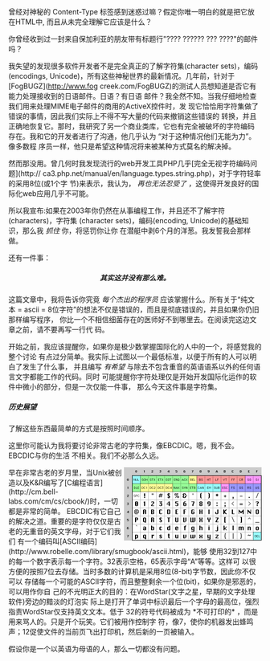 曾经对神秘的 Content-Type 标签感到迷惑过嘛？假定你唯一明白的就是把它放在HTML中,
而且从未完全理解它应该是什么？  

你曾经收到过一封来自保加利亚的朋友带有标题行"???? ?????? ??? ????"的邮件吗？   

我失望的发现很多软件开发者不是完全真正的了解字符集(character sets)，编码(encodings, Unicode)，所有这些神秘世界的最新情况。几年前，针对于[FogBUGZ](http://www.fog
creek.com/FogBUGZ)的测试人员想知道是否它有能力处理接收到的日语邮件。日语？有日语
邮件？我全然不知。当我仔细地检查我们用来处理MIME电子邮件的商用的ActiveX控件时，发
现它恰恰用字符集做了错误的事情，因此我们实际上不得不写大量的代码来撤销这些错误的
转换，并且正确地恢复它。那时，我研究了另一个商业类库，它也有完全被破坏的字符编码
存在。我和它的开发者进行了沟通，他几乎认为 “对于这种情况他们无能为力”。像多数程
序员一样，他只是希望这种情况将来被某种方式莫名的解决掉。  

然而那没用。曾几何时我发现流行的web开发工具PHP几乎[完全无视字符编码问题](http://
ca3.php.net/manual/en/language.types.string.php)，对于字符轻率的采用8位(或1个字
节)来表示，我认为， *再也无法忍受了* ，这使得开发良好的国际化web应用几乎不可能。  

所以我宣布:如果在2003年你仍然在从事编程工作，并且还不了解字符(characters)，字符集
(character sets)，编码(encoding, Unicode)的基础知识，那么我 *抓住* 你，将惩罚你让你
在潜艇中剥6个月的洋葱。我发誓我会那样做。  

还有一件事：  

<h5 align="center"> 其实这并没有那么难。 </h5>

这篇文章中，我将告诉你究竟 *每个杰出的程序员* 应该掌握什么。所有关于“纯文本 = ascii = 8位字符”的想法不仅是错误的，而且是彻底错误的，并且如果你仍旧那样编写程序，
你比一个不相信细菌存在的医师好不到哪里去。在阅读完这边文章之前，请不要再写一行代
码。  

开始之前，我应该提醒你，如果你是极少数掌握国际化的人中的一个，将感觉我的整个讨论
有点过分简单。我实际上试图以一个最低标准，以便于所有的人可以明白了发生了什么事，
并且编写 *有希望* 与除去不包含重音的英语语系以外的任何语言文字都能工作的代码。同时
可能提醒你字符处理仅是开始开发国际化运作的软件中微小的部分，但是一次仅能一件事，
那么今天这件事是字符集。  

##### 历史展望 #####

了解这些东西最简单的方式是按照时间顺序。  

这里你可能认为我将要讨论非常古老的字符集，像EBCDIC。嗯，我不会。EBCDIC与你的生活
不相关。我们不必那么久远。  

<p style="CLEAR: left"><img style="FLOAT:right;" height="146" alt="images/ascii.png" src="images/ascii.png" width="274" border="0" /></p>
早在非常古老的岁月里，当Unix被创造以及K&R编写了[C编程语言](http://cm.bell-labs.com/cm/cs/cbook/)时，一切都是非常的简单。
EBCDIC有它自己的解决之道。重要的是字符仅仅是古老的无重音的英文字母，对于它们我们
有一个编码叫[ASCII编码](http://www.robelle.com/library/smugbook/ascii.html)，能够
使用32到127中的每一个数字表示每一个字符。32表示空格，65表示字母“A”等等。这样可
以很方便的按照7位去存储。当时多数的计算机是采用8位(8-bit)字节数，因此你不仅可以
存储每一个可能的ASCII字符，而且整整剩余一个位(bit)，如果你是邪恶的，可以用作你自
己的不光明正大的目的：在WordStar(文字之星，早期的文字处理软件)旁边的黯淡的灯泡实
际上是打开了单词中标识最后一个字母的最高位，强烈指责WordStar仅支持英文文本。低于
32的符号代码被成为 *不可打印的* ，而是用来骂人的。只是开个玩笑。它们被用作控制字
符，像7，使你的机器发出蜂鸣声；12促使文件的当前页飞出打印机，然后新的一页被输入。  

假设你是一个以英语为母语的人，那么一切都没有问题。
